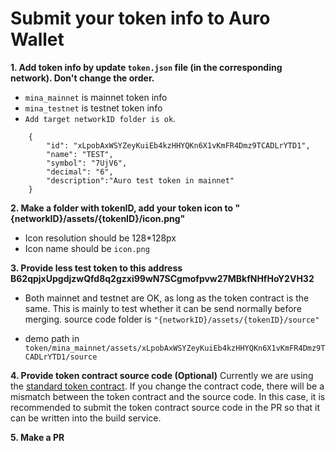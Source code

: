 # Submit your token info to Auro Wallet

**1. Add token info by update `token.json` file (in the corresponding network). Don't change the order.**

- `mina_mainnet` is mainnet token info 
- `mina_testnet` is testnet token info 
- `Add target networkID folder is ok`.

```
    {
        "id": "xLpobAxWSYZeyKuiEb4kzHHYQKn6X1vKmFR4Dmz9TCADLrYTD1",
        "name": "TEST",
        "symbol": "7UjV6",
        "decimal": "6",
        "description":"Auro test token in mainnet"
    }

```

**2. Make a folder with tokenID, add your token icon to  "{networkID}/assets/{tokenID}/icon.png"**
- Icon resolution should be 128*128px
- Icon name should be `icon.png`

**3. Provide less test token to this address B62qpjxUpgdjzwQfd8q2gzxi99wN7SCgmofpvw27MBkfNHfHoY2VH32**
- Both mainnet and testnet are OK, as long as the token contract is the same. This is mainly to test whether it can be send normally before merging.
source code folder is `"{networkID}/assets/{tokenID}/source"`

- demo path in `token/mina_mainnet/assets/xLpobAxWSYZeyKuiEb4kzHHYQKn6X1vKmFR4Dmz9TCADLrYTD1/source`


**4. Provide token contract source code (Optional)**
Currently we are using the [standard token contract](https://github.com/MinaFoundation/mina-fungible-token/releases/tag/v1.0.0). If you change the contract code, there will be a mismatch between the token contract and the source code. In this case, it is recommended to submit the token contract source code in the PR so that it can be written into the build service.

**5. Make a PR**